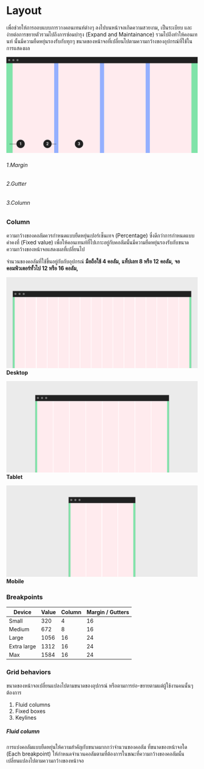 Layout
==========
เพื่อช่วยให้การออบแบบการวางคอนเทนท์ต่างๆ ลงไปบนหน้าจอเกิดความสวยงาม, เป็นระเบียบ และง่ายต่อการขยายตัวรวมไปถึงการซ่อมบำรุง (Expand and Maintainance) รวมไปถึงทำให้คอนเทนท์ นั้นมีความยืดหยุ่นรองรับกับทุกๆ ขนาดของหน้าจอที่เปลี่ยนไปตามความกว้างของอุปกรณ์ที่ใช้ในการแสดงผล

![01](images/visual-layout/Layout-Overview.png)

###### 1.Margin 
###### 2.Gutter 
###### 3.Column

### Column
ความกว้างของคอลัมควรกำหนดแบบยืดหยุ่นเปอร์เซ็นเทจ (Percentage) ซึ่งดีกว่าการกำหนดแบบค่าคงที่ (Fixed value) เพื่อให้คอนเทนท์ที่ไปเกาะอยู่กับคอลัมนั้นมีความยืดหยุ่นรองรับกับขนาดความกว้างของหน้าจอแสดงผลที่เปลี่ยนไป

จำนวนของคอลัมที่ใช้ขึ้นอยู่กับกับอุปกรณ์ **มือถือใช้ 4 คอลัม,** **แท็ปเลท 8 หรือ 12 คอลัม,** **จอคอมพิวเตอร์ทั้วไป 12 หรือ 16 คอลัม,**

![01](images/visual-layout/Desktop.png)
**Desktop**

![01](images/visual-layout/Tablet.png)
**Tablet**

![01](images/visual-layout/Mobile.png)
**Mobile**

### Breakpoints
| Device       | Value       | Column      | Margin / Gutters |
| -----------  | ----------- | ----------- | ---------------- |
| Small        | 320         | 4           | 16               |
| Medium       | 672         | 8           | 16               |
| Large        | 1056        | 16          | 24               |
| Extra large  | 1312        | 16          | 24               |
| Max          | 1584        | 16          | 24               |

### Grid behaviors
ขนาดของหน้าจอเปลี่ยนแปลงไปตามขนาดของอุปกรณ์ หรือตามการย่อ-ขยายตามแต่ผู้ใช้งานคนนั้นๆต้องการ

1. Fluid columns
2. Fixed boxes
3. Keylines
   
##### Fluid column
การแบ่งคอลัมแบบยืดหยุ่นให้ความสำคัญกับขนาดมากกว่าจำนวนของคอลัม
ที่ขนาดของหน้าจอใด (Each breakpoint) ให้กำหนดจำนวนคอลัมตามที่ต้องการในขณะที่ความกว้างของคอลัมนั้นเปลี่ยนแปลงไปตามความกว้างของหน้าจอ
